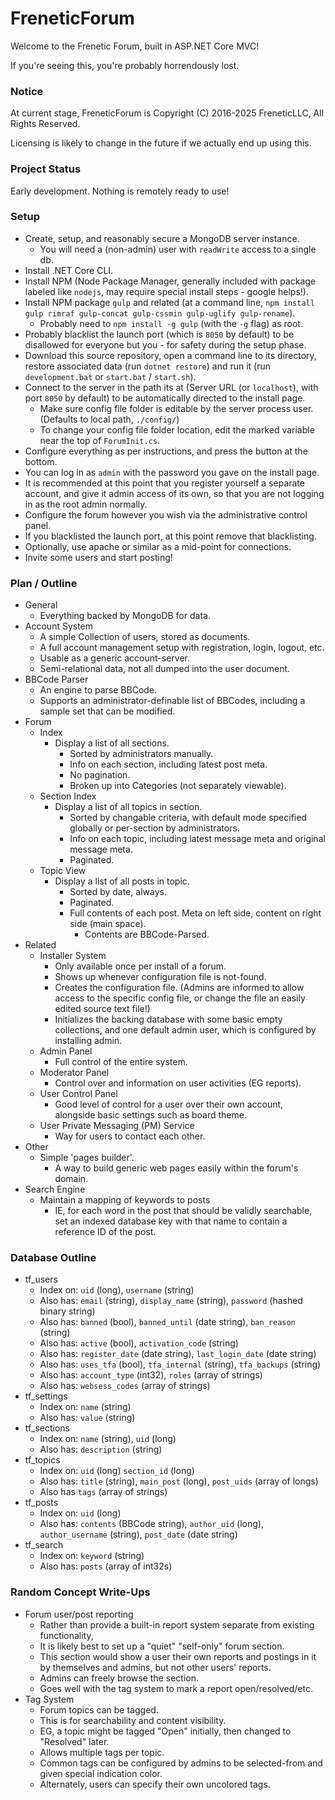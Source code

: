 # FreneticForum

Welcome to the Frenetic Forum, built in ASP.NET Core MVC!

If you're seeing this, you're probably horrendously lost.

### Notice

At current stage, FreneticForum is Copyright (C) 2016-2025 FreneticLLC, All Rights Reserved.

Licensing is likely to change in the future if we actually end up using this.

### Project Status

Early development. Nothing is remotely ready to use!

### Setup

- Create, setup, and reasonably secure a MongoDB server instance.
    - You will need a (non-admin) user with `readWrite` access to a single db.
- Install .NET Core CLI.
- Install NPM (Node Package Manager, generally included with package labeled like `nodejs`, may require special install steps - google helps!).
- Install NPM package `gulp` and related (at a command line, `npm install gulp rimraf gulp-concat gulp-cssmin gulp-uglify gulp-rename`).
    - Probably need to `npm install -g gulp` (with the `-g` flag) as root.
- Probably blacklist the launch port (which is `8050` by default) to be disallowed for everyone but you - for safety during the setup phase.
- Download this source repository, open a command line to its directory, restore associated data (run `dotnet restore`) and run it (run `development.bat` or `start.bat` / `start.sh`).
- Connect to the server in the path its at (Server URL (or `localhost`), with port `8050` by default) to be automatically directed to the install page.
    - Make sure config file folder is editable by the server process user. (Defaults to local path, `./config/`)
    - To change your config file folder location, edit the marked variable near the top of `ForumInit.cs`.
- Configure everything as per instructions, and press the button at the bottom.
- You can log in as `admin` with the password you gave on the install page.
- It is recommended at this point that you register yourself a separate account, and give it admin access of its own, so that you are not logging in as the root admin normally.
- Configure the forum however you wish via the administrative control panel.
- If you blacklisted the launch port, at this point remove that blacklisting.
- Optionally, use apache or similar as a mid-point for connections.
- Invite some users and start posting!

### Plan / Outline

- General
    - Everything backed by MongoDB for data.
- Account System
    - A simple Collection of users, stored as documents.
    - A full account management setup with registration, login, logout, etc.
    - Usable as a generic account-server.
    - Semi-relational data, not all dumped into the user document.
- BBCode Parser
    - An engine to parse BBCode.
    - Supports an administrator-definable list of BBCodes, including a sample set that can be modified.
- Forum
    - Index
        - Display a list of all sections.
            - Sorted by administrators manually.
            - Info on each section, including latest post meta.
            - No pagination.
            - Broken up into Categories (not separately viewable).
    - Section Index
        - Display a list of all topics in section.
            - Sorted by changable criteria, with default mode specified globally or per-section by administrators.
            - Info on each topic, including latest message meta and original message meta.
            - Paginated.
    - Topic View
        - Display a list of all posts in topic.
            - Sorted by date, always.
            - Paginated.
            - Full contents of each post. Meta on left side, content on right side (main space).
                - Contents are BBCode-Parsed.
- Related
    - Installer System
        - Only available once per install of a forum.
        - Shows up whenever configuration file is not-found.
        - Creates the configuration file. (Admins are informed to allow access to the specific config file, or change the file an easily edited source text file!)
        - Initializes the backing database with some basic empty collections, and one default admin user, which is configured by installing admin.
    - Admin Panel
        - Full control of the entire system.
    - Moderator Panel
        - Control over and information on user activities (EG reports).
    - User Control Panel
        - Good level of control for a user over their own account, alongside basic settings such as board theme.
    - User Private Messaging (PM) Service
        - Way for users to contact each other.
- Other
    - Simple 'pages builder'.
        - A way to build generic web pages easily within the forum's domain.
- Search Engine
    - Maintain a mapping of keywords to posts
        - IE, for each word in the post that should be validly searchable, set an indexed database key with that name to contain a reference ID of the post.

### Database Outline

- tf_users
    - Index on: `uid` (long), `username` (string)
    - Also has: `email` (string), `display_name` (string), `password` (hashed binary string)
    - Also has: `banned` (bool), `banned_until` (date string), `ban_reason` (string)
    - Also has: `active` (bool), `activation_code` (string)
    - Also has: `register_date` (date string), `last_login_date` (date string)
    - Also has: `uses_tfa` (bool), `tfa_internal` (string), `tfa_backups` (string)
    - Also has: `account_type` (int32), `roles` (array of strings)
    - Also has: `websess_codes` (array of strings)
- tf_settings
    - Index on: `name` (string)
    - Also has: `value` (string)
- tf_sections
    - Index on: `name` (string), `uid` (long)
    - Also has: `description` (string)
- tf_topics
    - Index on: `uid` (long) `section_id` (long)
    - Also has: `title` (string), `main_post` (long), `post_uids` (array of longs)
    - Also has `tags` (array of strings)
- tf_posts
    - Index on: `uid` (long)
    - Also has: `contents` (BBCode string), `author_uid` (long), `author_username` (string), `post_date` (date string)
- tf_search
    - Index on: `keyword` (string)
    - Also has: `posts` (array of int32s)

### Random Concept Write-Ups

- Forum user/post reporting
    - Rather than provide a built-in report system separate from existing functionality,
    - It is likely best to set up a "quiet" "self-only" forum section.
    - This section would show a user their own reports and postings in it by themselves and admins, but not other users' reports.
    - Admins can freely browse the section.
    - Goes well with the tag system to mark a report open/resolved/etc.
- Tag System
    - Forum topics can be tagged.
    - This is for searchability and content visibility.
    - EG, a topic might be tagged "Open" initially, then changed to "Resolved" later.
    - Allows multiple tags per topic.
    - Common tags can be configured by admins to be selected-from and given special indication color.
    - Alternately, users can specify their own uncolored tags.

